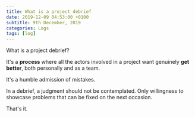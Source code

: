 ```yaml
---
title: What is a project debrief
date: 2019-12-09 04:53:00 +0100
subtitle: 9th December, 2019
categories: Logs
tags: [log]
---
```


What is a project debrief?

It's a **process** where all the actors involved in a project want genuinely **get better**, both personally and as a team.

It's a humble admission of mistakes. 

In a debrief, a judgment should not be contemplated. Only willingness to showcase problems that can be fixed on the next occasion.

That's it.


